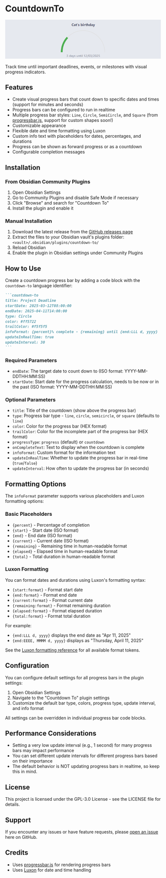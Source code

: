 # CountdownTo

![CountdownTo](./screenshot.png)

Track time until important deadlines, events, or milestones with visual progress indicators.

## Features

- Create visual progress bars that count down to specific dates and times (support for minutes and seconds)
- Progress bars can be configured to run in realtime
- Multiple progress bar styles: `Line`, `Circle`, `SemiCircle`, and `Square` (from [progressbar.js](https://kimmobrunfeldt.github.io/progressbar.js/), support for custom shapes soon!)
- Customizable appearance
- Flexible date and time formatting using Luxon
- Custom info text with placeholders for dates, percentages, and durations
- Progress can be shown as forward progress or as a countdown
- Configurable completion messages

## Installation

### From Obsidian Community Plugins

1. Open Obsidian Settings
2. Go to Community Plugins and disable Safe Mode if necessary
3. Click "Browse" and search for "Countdown To"
4. Install the plugin and enable it

### Manual Installation

1. Download the latest release from the [GitHub releases page](https://github.com/guicattani/countdown-to/releases)
2. Extract the files to your Obsidian vault's plugins folder: `<vault>/.obsidian/plugins/countdown-to/`
3. Reload Obsidian
4. Enable the plugin in Obsidian settings under Community Plugins

## How to Use

Create a countdown progress bar by adding a code block with the `countdown-to` language identifier:

````markdown
```countdown-to
title: Project Deadline
startDate: 2025-03-12T08:00:00
endDate: 2025-04-11T14:00:00
type: Circle
color: #ff5722
trailColor: #f5f5f5
infoFormat: {percent}% complete - {remaining} until {end:LLL d, yyyy}
updateInRealTime: true
updateInterval: 30
```
````

### Required Parameters

- `endDate`: The target date to count down to (ISO format: YYYY-MM-DDTHH:MM:SS)
- `startDate`: Start date for the progress calculation, needs to be now or in the past (ISO format: YYYY-MM-DDTHH:MM:SS)

### Optional Parameters

- `title`: Title of the countdown (show above the progress bar)
- `type`: Progress bar type - `line`, `circle`, `semicircle`, or `square` (defaults to `line`)
- `color`: Color for the progress bar (HEX format)
- `trailColor`: Color for the incomplete part of the progress bar (HEX format)
- `progressType`: `progress` (default) or `countdown`
- `onCompleteText`: Text to display when the countdown is complete
- `infoFormat`: Custom format for the information text
- `updateInRealTime`: Whether to update the progress bar in real-time (`true`/`false`)
- `updateInterval`: How often to update the progress bar (in seconds)

## Formatting Options

The `infoFormat` parameter supports various placeholders and Luxon formatting options:

### Basic Placeholders

- `{percent}` - Percentage of completion
- `{start}` - Start date (ISO format)
- `{end}` - End date (ISO format)
- `{current}` - Current date (ISO format)
- `{remaining}` - Remaining time in human-readable format
- `{elapsed}` - Elapsed time in human-readable format
- `{total}` - Total duration in human-readable format

### Luxon Formatting

You can format dates and durations using Luxon's formatting syntax:

- `{start:format}` - Format start date
- `{end:format}` - Format end date
- `{current:format}` - Format current date
- `{remaining:format}` - Format remaining duration
- `{elapsed:format}` - Format elapsed duration
- `{total:format}` - Format total duration

For example:
- `{end:LLL d, yyyy}` displays the end date as "Apr 11, 2025"
- `{end:EEEE, MMMM d, yyyy}` displays as "Thursday, April 11, 2025"

See the [Luxon formatting reference](https://moment.github.io/luxon/#/formatting?id=table-of-tokens) for all available format tokens.

## Configuration

You can configure default settings for all progress bars in the plugin settings:

1. Open Obsidian Settings
2. Navigate to the "Countdown To" plugin settings
3. Customize the default bar type, colors, progress type, update interval, and info format

All settings can be overridden in individual progress bar code blocks.

## Performance Considerations

- Setting a very low update interval (e.g., 1 second) for many progress bars may impact performance
- You can set different update intervals for different progress bars based on their importance
- The default behavior is NOT updating progress bars in realtime, so keep this in mind.

## License

This project is licensed under the GPL-3.0 License - see the LICENSE file for details.

## Support

If you encounter any issues or have feature requests, please [open an issue](https://github.com/guicattani/countdown-to/issues) here on GitHub.

## Credits

- Uses [progressbar.js](https://kimmobrunfeldt.github.io/progressbar.js/) for rendering progress bars
- Uses [Luxon](https://moment.github.io/luxon/) for date and time handling
